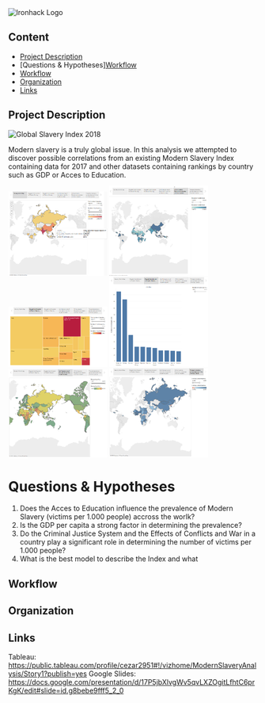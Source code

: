 <img src="https://bit.ly/2VnXWr2" alt="Ironhack Logo" width="100"/>

## Content
- [Project Description](#project-description)
- [Questions & Hypotheses][Workflow](#Questions-&-Hypotheses)
- [Workflow](#workflow)
- [Organization](#organization)
- [Links](#links)

## Project Description

<img src="https://preview.redd.it/ad5srjbso8q11.jpg?width=960&crop=smart&auto=webp&s=d69d84972365233e2f918ecc4e5d11eba3f48a97" alt="Global Slavery Index 2018" width="600"/>

Modern slavery is a truly global issue. In this analysis we attempted to discover possible correlations from an existing Modern Slavery Index containing data for 2017 and other datasets containing rankings by country such as GDP or Acces to Education. 

<img src="https://github.com/NekPel/visualizing_real_world_data/blob/master/Visualisations/World%20Slavery%20Map.png" width="200"/>
<img src="https://github.com/NekPel/visualizing_real_world_data/blob/master/Visualisations/access%20to%20education.png" width="200"/>
<img src="https://github.com/NekPel/visualizing_real_world_data/blob/master/Visualisations/biggest%20contributors%20to%20modern%20slavery.png" width="200"/>
<img src="https://github.com/NekPel/visualizing_real_world_data/blob/master/Visualisations/biggest%20contributors%20to%20modern%20slavery%202.png" width="200"/>
<img src="https://github.com/NekPel/visualizing_real_world_data/blob/master/Visualisations/conflict%20map.png" width="200"/>
<img src="https://github.com/NekPel/visualizing_real_world_data/blob/master/Visualisations/criminal%20justice%20system.png" width="200"/>


# Questions & Hypotheses
1. Does the Acces to Education influence the prevalence of Modern Slavery (victims per 1.000 people) accross the worlk? 
2. Is the GDP per capita a strong factor in determining the prevalence? 
3. Do the Criminal Justice System and the Effects of Conflicts and War in a country play a significant role in determining the number of victims per 1.000 people? 
4. What is the best model to describe the Index and what 

## Workflow


## Organization


## Links 
Tableau: https://public.tableau.com/profile/cezar2951#!/vizhome/ModernSlaveryAnalysis/Story1?publish=yes
Google Slides: https://docs.google.com/presentation/d/17P5jbXlvgWv5qvLXZOgitLfhtC6prKgK/edit#slide=id.g8bebe9fff5_2_0
